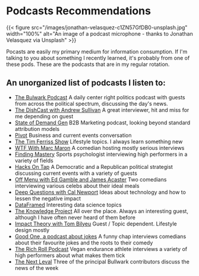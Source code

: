# Podcasts Recommendations


{{< figure src="/images/jonathan-velasquez-c1ZN57GfDB0-unsplash.jpg" width="100%" alt="An image of a podcast microphone - thanks to Jonathan Velasquez via Unsplash" >}}

Pocasts are easily my primary medium for information consumption. If I'm talking to you about something I recently learned, it's probably from one of these pods.
These are the podcasts that are in my regular rotation.

## An unorganized list of podcasts I listen to:
* [The Bulwark Podcast](https://www.thebulwark.com/podcast/the-bulwark-podcast/)
A daily center right politics podcast with guests from across the political spectrum, discussing the day's news.
* [The DishCast with Andrew Sullivan](https://andrewsullivan.substack.com/podcast)
A great interviewer, hit and miss for me depending on guest
* [State of Demand Gen](https://www.refinelabs.com/podcast)
B2B Marketing podcast, looking beyond standard attribution models
* [Pivot](https://podcasts.voxmedia.com/show/pivot)
Business and current events conversation
* [The Tim Ferriss Show](https://tim.blog/podcast/)
Lifestyle topics. I always learn something new
* [WTF With Marc Maron](http://www.wtfpod.com/)
A comedian hosting mostly serious interviews
* [Finding Mastery](https://findingmastery.net/)
Sports psychologist interviewing high performers in a variety of fields
* [Hacks On Tap](https://www.hacksontap.com/)
A Democratic and a Republican political strategist discussing current events with a variety of guests
* [Off Menu with Ed Gamble and James Acaster](https://www.offmenupodcast.co.uk/)
Two comedians interviewing various celebs about their ideal meals
* [Deep Questions with Cal Newport](https://www.buzzsprout.com/1121972)
Ideas about technology and how to lessen the negative impact
* [DataFramed](https://dataframed.sounder.fm/)
Interesting data science topics
* [The Knowledge Project](https://fs.blog/knowledge-project-podcast/)
All over the place. Always an interesting guest, although I have often never heard of them before
* [Impact Theory with Tom Bilyeu](https://www.spreaker.com/show/impact-theory-with-tom-bilyeu)
Guest / Topic dependent. Lifestyle design mostly
* [Good One, a podcast about jokes](https://www.vulture.com/tags/good-one-podcast/)
A funny chap interviews comedians about their favourite jokes and the roots to their comedy
* [The Rich Roll Podcast](https://www.richroll.com/all-episodes/)
Vegan endurance athlete interviews a variety of high performers about what makes them tick
* [The Next Leval](https://www.thebulwark.com/podcast/the-next-level-podcast/_)
Three of the principal Bullwark contributors discuss the news of the week

